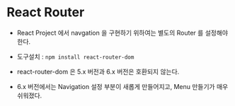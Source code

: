 # React Router

- React Project 에서 navgation 을 구현하기 위하여는 별도의 Router 를 설정해야 한다.

- 도구설치 : `npm install react-router-dom`
- react-router-dom 은 5.x 버전과 6.x 버전은 호환되지 않는다.
- 6.x 버전에서는 Navigation 설정 부분이 새롭게 만들어지고, Menu 만들기가 매우 쉬워졌다.
